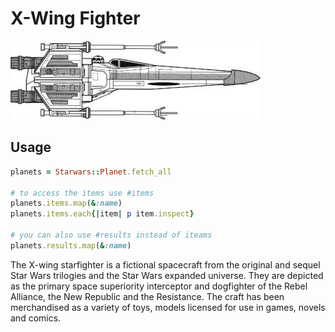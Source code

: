 X-Wing Fighter
==================================================

![](xwing.jpg)

## Usage

```ruby
planets = Starwars::Planet.fetch_all

# to access the items use #items
planets.items.map(&:name)
planets.items.each{|item| p item.inspect}

# you can also use #results instead of iteams
planets.results.map(&:name)
```

The X-wing starfighter is a fictional spacecraft from the original and sequel Star Wars trilogies and the Star Wars expanded universe. They are depicted as the primary space superiority interceptor and dogfighter of the Rebel Alliance, the New Republic and the Resistance. The craft has been merchandised as a variety of toys, models licensed for use in games, novels and comics.
